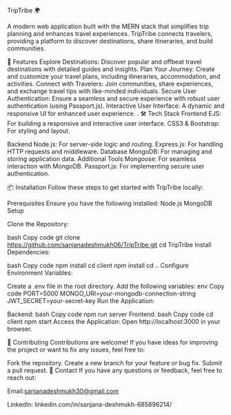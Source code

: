 TripTribe 🌍

A modern web application built with the MERN stack that simplifies trip planning and enhances travel experiences. TripTribe connects travelers, providing a platform to discover destinations, share itineraries, and build communities.

🚀 Features
Explore Destinations: Discover popular and offbeat travel destinations with detailed guides and insights.
Plan Your Journey: Create and customize your travel plans, including itineraries, accommodation, and activities.
Connect with Travelers: Join communities, share experiences, and exchange travel tips with like-minded individuals.
Secure User Authentication: Ensure a seamless and secure experience with robust user authentication (using Passport.js).
Interactive User Interface: A dynamic and responsive UI for enhanced user experience.
.
🛠️ Tech Stack
Frontend
EJS: For building a responsive and interactive user interface.
CSS3 & Bootstrap: For styling and layout.

Backend
Node.js: For server-side logic and routing.
Express.js: For handling HTTP requests and middleware.
Database
MongoDB: For managing and storing application data.
Additional Tools
Mongoose: For seamless interaction with MongoDB.
Passport.js: For implementing secure user authentication.

📦 Installation
Follow these steps to get started with TripTribe locally:

Prerequisites
Ensure you have the following installed:
Node.js
MongoDB
Setup

Clone the Repository:

bash
Copy code
git clone https://github.com/sanjanadeshmukh06/TripTribe.git
cd TripTribe
Install Dependencies:

bash
Copy code
npm install
cd client
npm install
cd ..
Configure Environment Variables:

Create a .env file in the root directory.
Add the following variables:
env
Copy code
PORT=5000
MONGO_URI=your-mongodb-connection-string
JWT_SECRET=your-secret-key
Run the Application:

Backend:
bash
Copy code
npm run server
Frontend:
bash
Copy code
cd client
npm start
Access the Application:
Open http://localhost:3000 in your browser.

🤝 Contributing
Contributions are welcome! If you have ideas for improving the project or want to fix any issues, feel free to:

Fork the repository.
Create a new branch for your feature or bug fix.
Submit a pull request.
📧 Contact
If you have any questions or feedback, feel free to reach out:

Email:sanjanadeshmukh30@gmail.com


LinkedIn: linkedin.com/in/sanjana-deshmukh-685896214/
